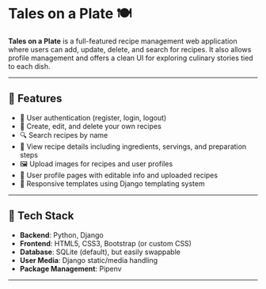 # Tales on a Plate 🍽️

**Tales on a Plate** is a full-featured recipe management web application where users can add, update, delete, and search for recipes. It also allows profile management and offers a clean UI for exploring culinary stories tied to each dish.

---

## 🌟 Features

- 🔐 User authentication (register, login, logout)
- 📝 Create, edit, and delete your own recipes
- 🔍 Search recipes by name
- 📄 View recipe details including ingredients, servings, and preparation steps
- 🖼️ Upload images for recipes and user profiles
- 👤 User profile pages with editable info and uploaded recipes
- 🧾 Responsive templates using Django templating system

---

## 🚀 Tech Stack

- **Backend**: Python, Django
- **Frontend**: HTML5, CSS3, Bootstrap (or custom CSS)
- **Database**: SQLite (default), but easily swappable
- **User Media**: Django static/media handling
- **Package Management**: Pipenv

---

